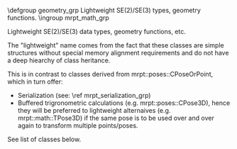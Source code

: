 \defgroup geometry_grp Lightweight SE(2)/SE(3) types, geometry functions.
\ingroup mrpt_math_grp

Lightweight SE(2)/SE(3) data types, geometry functions, etc.

The "lightweight" name comes from the fact that these classes are simple
structures without special memory alignment requirements and do not have a deep
hiearchy of class heritance.

This is in contrast to classes derived from mrpt::poses::CPoseOrPoint, which in
turn offer:
 - Serialization (see: \ref mrpt_serialization_grp)
 - Buffered trigronometric calculations (e.g. mrpt::poses::CPose3D), hence they
will be preferred to lightweight alternaives (e.g. mrpt::math::TPose3D) if the
same pose is to be used over and over again to transform multiple points/poses.

See list of classes below.

